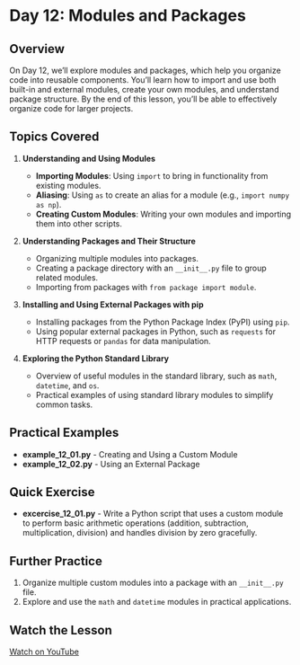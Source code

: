 # Day 12: Modules and Packages

## Overview
On Day 12, we’ll explore modules and packages, which help you organize code into reusable components. You’ll learn how to import and use both built-in and external modules, create your own modules, and understand package structure. By the end of this lesson, you’ll be able to effectively organize code for larger projects.

## Topics Covered
1. **Understanding and Using Modules**
   - **Importing Modules**: Using `import` to bring in functionality from existing modules.
   - **Aliasing**: Using `as` to create an alias for a module (e.g., `import numpy as np`).
   - **Creating Custom Modules**: Writing your own modules and importing them into other scripts.

2. **Understanding Packages and Their Structure**
   - Organizing multiple modules into packages.
   - Creating a package directory with an `__init__.py` file to group related modules.
   - Importing from packages with `from package import module`.

3. **Installing and Using External Packages with pip**
   - Installing packages from the Python Package Index (PyPI) using `pip`.
   - Using popular external packages in Python, such as `requests` for HTTP requests or `pandas` for data manipulation.

4. **Exploring the Python Standard Library**
   - Overview of useful modules in the standard library, such as `math`, `datetime`, and `os`.
   - Practical examples of using standard library modules to simplify common tasks.

## Practical Examples
- **example_12_01.py** - Creating and Using a Custom Module
- **example_12_02.py** - Using an External Package

## Quick Exercise
- **excercise_12_01.py** - Write a Python script that uses a custom module to perform basic arithmetic operations (addition, subtraction, multiplication, division) and handles division by zero gracefully.

## Further Practice
1. Organize multiple custom modules into a package with an `__init__.py` file.
2. Explore and use the `math` and `datetime` modules in practical applications.

## Watch the Lesson
[Watch on YouTube](https://www.youtube.com/sample_link)

